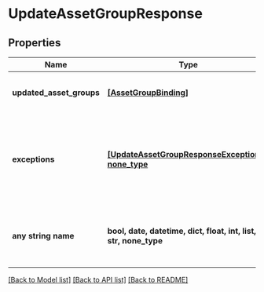 # UpdateAssetGroupResponse


## Properties
Name | Type | Description | Notes
------------ | ------------- | ------------- | -------------
**updated_asset_groups** | [**[AssetGroupBinding]**](AssetGroupBinding.md) | A list of successfully edited asset groups. | [optional] 
**exceptions** | [**[UpdateAssetGroupResponseExceptions], none_type**](UpdateAssetGroupResponseExceptions.md) | A list of errors associated with the asset groups. Will be returned if there is an error. | [optional] 
**any string name** | **bool, date, datetime, dict, float, int, list, str, none_type** | any string name can be used but the value must be the correct type | [optional]

[[Back to Model list]](../README.md#documentation-for-models) [[Back to API list]](../README.md#documentation-for-api-endpoints) [[Back to README]](../README.md)


